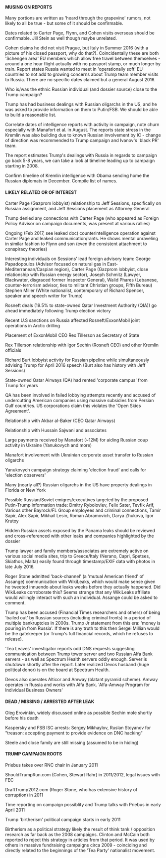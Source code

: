 #### MUSING ON REPORTS


Many portions are written as 'heard through the grapevine' rumors, 
not likely to all be true - but some of it should be confirmable.

Dates related to Carter Page, Flynn, and Cohen visits overseas should be
confirmable. Jill Stein as well though maybe unrelated.

Cohen claims he did not visit Prague, but Italy in Summer 2016 
(with a picture of his closed passport, why do that?). 
Coincidentally these are both 'Schengen area' EU members which allow free travel 
between themselves - around a one hour flight actually with no passport stamp, or much longer by train. 
Report states Russia wanted to meet in 'operationally soft' EU countries to not add to growing 
concerns about Trump team member visits to Russia. There are no specific dates claimed but
a general August 2016.

Who is/was the ethnic Russian individual (and dossier source) close to the Trump campaign?

Trump has had business dealings with Russian oligarchs in the US, and he was asked to
provide information on them to Putin/FSB. We should be able to build a reasonable list. 

Correlate dates of intelligence reports with activity in campaign, note churn
especially with Manafort et al. in August. The reports state stress in the Kremlin was
also building due to known Russian involvement by IC - change of direction was 
recommended to Trump campaign and Ivanov's 'black PR' team.

The report estimates Trump's dealings with Russia in regards to campaign
go back 5-8 years, we can take a look at timeline leading up to campaign starting
in 2008.

Confirm timeline of Kremlin intelligence with Obama sending
home the Russian diplomats in December. Compile list of names.


#### LIKELY RELATED OR OF INTEREST


Carter Page (Gazprom lobbyist) relationship to Jeff Sessions, specifically on 
Russian assignment, and Jeff Sessions placement as Attorney General

Trump denied any connections with Carter Page (who appeared as Foreign Policy Advisor
on campaign documents, was present at various rallies)

Ongoing (Feb 2017, see leaked doc) counterintelligence operation against 
Carter Page and leaked communication/rants. He shows mental unraveling in similar
fashion to Flynn and son (even the consistent attachment to conspiracy theories)

Interesting individuals on Sessions' lead foreign advisory team: 
George Papadopoulos (Advisor focused on natural gas in East-Mediterranean/Caspian region), 
Carter Page (Gazprom lobbyist, close relationship with Russian energy sector), 
Joseph Schmitz (Lawyer, Blackwater, disgraced former Inspector General), 
Walid Phares (Lebanese, counter-terrorism advisor, ties to militant Christian groups, Fifth Bureau) 
Stephen Miller (White nationalist, contemporary of Richard Spencer, speaker and speech writer for Trump)

Rosneft deals (19.5% to state-owned Qatar Investment Authority (QIA)) go ahead 
immediately following Trump election victory

Recent U.S sanctions on Russia affected Rosneft/ExxonMobil joint operations in Arctic drilling

Placement of ExxonMobil CEO Rex Tillerson as Secretary of State

Rex Tillerson relationship with Igor Sechin (Rosneft CEO) and other Kremlin officials

Richard Burt lobbyist activity for Russian pipeline while simultaneously advising 
Trump for April 2016 speech (Burt also has history with Jeff Sessions)

State-owned Qatar Airways (QA) had rented 'corporate campus' from Trump for years

QA has been involved in failed lobbying attempts recently and accused of undercutting
American companies using massive subsidies from Persian Gulf countries. US corporations
claim this violates the 'Open Skies Agreement'.

Relationship with Akbar al-Baker (CEO Qatar Airways)

Relationship with Hussain Sajwani and associates

Large payments received by Manafort (~12M) for aiding Russian coup 
activity in Ukraine (Yanukovych and more)

Manafort involvement with Ukrainian corporate asset transfer to Russian oligarchs

Yanukovych campaign strategy claiming 'election fraud' and calls for 'election observers'

Many (nearly all?) Russian oligarchs in the US have property dealings in Florida or New York

Possible Russian/Soviet emigres/executives targeted by the proposed Putin-Trump information trade:
    Dmitry Rybolovlev,
    Felix Sater,
    Tevfik Arif,
    Various other Bayrock/FL Group employees and criminal connections,
    Tamir Sapir,
    Alex Sapir,
    Mikhail Lesin,
    Roman Abramovich,
    Darya Zhukova,
    Igor Krutoy

Hidden Russian assets exposed by the Panama leaks should be reviewed and cross-referenced
with other leaks and companies highlighted by the dossier

Trump lawyer and family members/associates are extremely active on various social media sites, 
trip to Greece/Italy (Nerano, Capri, Spetses, Skiathos, Malta) easily found through timestamp/EXIF data
with photos in late July 2016.

Roger Stone admitted 'back-channel' (a 'mutual American friend' of Assange) communication 
with WikiLeaks, which would make sense given he tweeted innuendo about leaks weeks
before they actually happened. Did WikiLeaks corroborate this? Seems strange that 
any WikiLeaks affiliate would willingly interact with such an individual. Assange could
be asked to comment.

Trump has been accused (Financial Times researchers and others) of being 'bailed out' by Russian 
sources (including criminal fronts) in a period of multiple bankruptcies in 2000s. 
Trump Jr statement from this era: 'money is pouring in from Russia'. If there is any truth to 
this then Sergei Millian would be the gatekeeper (or Trump's full financial records, 
which he refuses to release).

'Tea Leaves' investigator reports odd DNS requests suggesting communication
between Trump tower server and two Russian Alfa Bank servers - as well as Spectrum Health 
servers oddly enough. Server is shutdown shortly after the report. 
Later realized Devos husband (huge political donor) is on the board at Spectrum Health.

Devos also operates Alticor and Amway (blatant pyramid scheme). Amway operates in
Russia and works with Alfa Bank. 'Alfa-Amway Program for Individual Business Owners'


#### DEAD / MISSING / ARRESTED AFTER LEAK


Oleg Erovinkin, widely discussed online as possible Sechin mole shortly before his death

Kaspersky and FSB ISC arrests: Sergey Mikhaylov, Ruslan Stoyanov for "treason:
accepting payment to provide evidence on DNC hacking"

Steele and close family are still missing (assumed to be in hiding)


#### TRUMP CAMPAIGN ROOTS


Priebus takes over RNC chair in January 2011

ShouldTrumpRun.com (Cohen, Stewart Rahr) in 2011/2012, legal issues with FEC

DraftTrump2012.com (Roger Stone, who has extensive history of corruption) in 2011

Time reporting on campaign possiblity and Trump talks with Priebus in early April 2011

Trump 'birtherism' political campaign starts in early 2011

Birtherism as a political strategy likely the result of think tank / opposition
research as far back as the 2008 campaigns. Clinton and McCain both reported to
reject this strategy in articles from that period. It was used by others in 
massive fundraising campaigns circa 2009 - coinciding and directly related to the 
beginnings of the 'Tea Party' nationalist movement.




